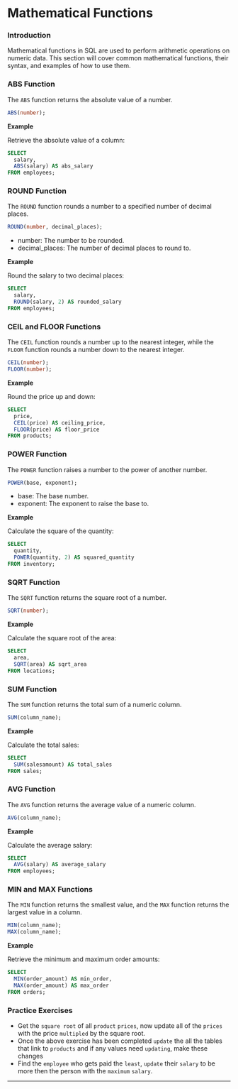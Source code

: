 # Mathematical Functions

### Introduction
Mathematical functions in SQL are used to perform arithmetic operations on numeric data. This section will cover common mathematical functions, their syntax, and examples of how to use them.

### ABS Function
The `ABS` function returns the absolute value of a number.

```sql
ABS(number);
```

**Example**

Retrieve the absolute value of a column:

```sql
SELECT
  salary,
  ABS(salary) AS abs_salary
FROM employees;
```

### ROUND Function
The `ROUND` function rounds a number to a specified number of decimal places.

```sql
ROUND(number, decimal_places);
```

* number: The number to be rounded.
* decimal_places: The number of decimal places to round to.
  
**Example**

Round the salary to two decimal places:

```sql
SELECT
  salary,
  ROUND(salary, 2) AS rounded_salary
FROM employees;
```

### CEIL and FLOOR Functions
The `CEIL` function rounds a number up to the nearest integer, while the `FLOOR` function rounds a number down to the nearest integer.

```sql
CEIL(number);
FLOOR(number);
```

**Example**

Round the price up and down:

```sql
SELECT
  price,
  CEIL(price) AS ceiling_price,
  FLOOR(price) AS floor_price
FROM products;
```

### POWER Function
The `POWER` function raises a number to the power of another number.

```sql
POWER(base, exponent);
```

* base: The base number.
* exponent: The exponent to raise the base to.
  
**Example**

Calculate the square of the quantity:

```sql
SELECT
  quantity,
  POWER(quantity, 2) AS squared_quantity
FROM inventory;
```

### SQRT Function
The `SQRT` function returns the square root of a number.

```sql
SQRT(number);
```

**Example**

Calculate the square root of the area:

```sql
SELECT
  area,
  SQRT(area) AS sqrt_area
FROM locations;
```

### SUM Function
The `SUM` function returns the total sum of a numeric column.

```sql
SUM(column_name);
```

**Example**

Calculate the total sales:

```sql
SELECT
  SUM(salesamount) AS total_sales
FROM sales;
```

### AVG Function
The `AVG` function returns the average value of a numeric column.

```sql
AVG(column_name);
```

**Example**

Calculate the average salary:

```sql
SELECT
  AVG(salary) AS average_salary
FROM employees;
```

### MIN and MAX Functions
The `MIN` function returns the smallest value, and the `MAX` function returns the largest value in a column.

```sql
MIN(column_name);
MAX(column_name);
```

**Example**

Retrieve the minimum and maximum order amounts:

```sql
SELECT
  MIN(order_amount) AS min_order,
  MAX(order_amount) AS max_order
FROM orders;
```

### Practice Exercises

* Get the `square root` of all `product` `prices`, now update all of the `prices` with the price `multipled` by the square root.
* Once the above exercise has been completed `update` the all the tables that link to `products` and if any values need `updating`, make these changes
* Find the `employee` who gets paid the `least`, `update` their `salary` to be more then the person with the `maximum` `salary`.
  

---